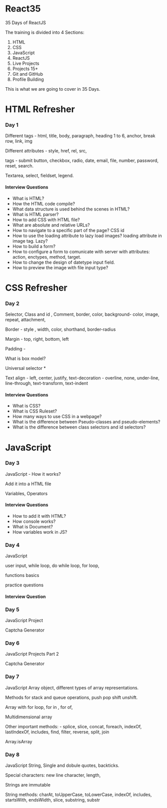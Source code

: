 # React35
35 Days of ReactJS

The training is divided into 4 Sections:

1. HTML
2. CSS
3. JavaScript
4. ReactJS
5. Live Projects 
6. Projects 15+
7. Git and GitHub
8. Profile Building

This is what we are going to cover in 35 Days.

# HTML Refresher

### Day 1 


Different tags - html, title, body, paragraph, heading 1 to 6, anchor, break row, link, img

Different attributes - style, href, rel, src,

tags - submit button, checkbox, radio, date, email, file, number, password, reset, search.

Textarea, select, fieldset, legend.

#### Interview Questions
- What is HTML?
- How the HTML code compile?
- What data structure is used behind the scenes in HTML?
- What is HTML parser?
- How to add CSS with HTML file?
- What are absolute and relative URLs?
- How to navigate to a specific part of the page? CSS id
- How to use the loading attribute to lazy load images? loading attribute in image tag. Lazy?
- How to build a form? 
- How to configure a form to comunicate with server with attributes: action, enctypes, method, target.
- How to change the design of datetype input field.
- How to preview the image with file input type?


# CSS Refresher

### Day 2

Selector, Class and id , Comment, border, color, background- color, image, repeat, attachment,

Border - style , width, color, shorthand, border-radius

Margin - top, right, bottom, left

Padding -

What is box model?

Universal selector *

Text align - left, center, justify, text-decoration - overline, none, under-line, line-through, text-transform, text-indent

#### Interview Questions

- What is CSS?
- What is CSS Ruleset?
- How many ways to use CSS in a webpage?
- What is the difference between Pseudo-classes and pseudo-elements?
- What is the difference between class selectors and id selectors?


# JavaScript

### Day 3

JavaScript - How it works?

Add it into a HTML file

Variables, Operators

#### Interview Questions

- How to add it with HTML?
- How console works?
- What is Document?
- How variables work in JS?

### Day 4

JavaScript 

user input, while loop, do while loop, for loop,

functions basics

practice questions

#### Interview Question


### Day 5

JavaScript Project

Captcha Generator


### Day 6

JavaScript Projects Part 2

Captcha Generator


### Day 7

JavaScript Array object, different types of array representations.

Methods for stack and queue operations, push pop shift unshift.

Array with for loop, for in , for of,

Multidimensional array

Other important methods: - splice, slice, concat, foreach, indexOf, lastIndexOf, includes, find, filter, reverse, split, join

Array.isArray


### Day 8

JavaScript String, Single and dobule quotes, backticks.

Special characters: new line character, length,

Strings are immutable

String methods: charAt, toUpperCase, toLowerCase, indexOf, includes, startsWith, endsWidth, slice, substring, substr
